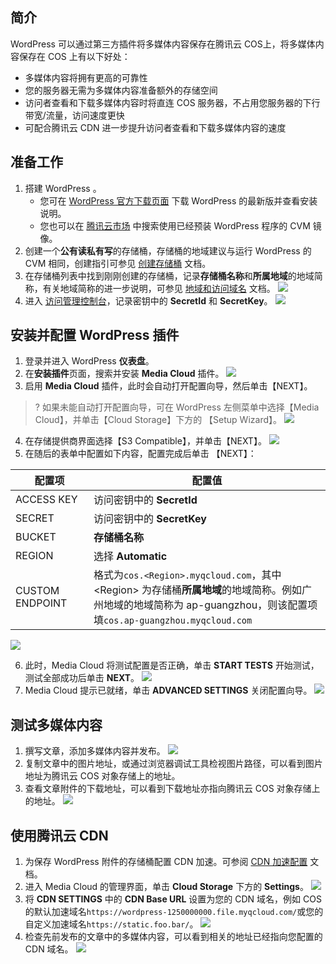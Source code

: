 ## 简介

WordPress 可以通过第三方插件将多媒体内容保存在腾讯云 COS上，将多媒体内容保存在 COS 上有以下好处：

- 多媒体内容将拥有更高的可靠性
- 您的服务器无需为多媒体内容准备额外的存储空间
- 访问者查看和下载多媒体内容时将直连 COS 服务器，不占用您服务器的下行带宽/流量，访问速度更快
- 可配合腾讯云 CDN 进一步提升访问者查看和下载多媒体内容的速度

## 准备工作

1. 搭建 WordPress 。
	- 您可在 [WordPress 官方下载页面](https://wordpress.org/download/) 下载 WordPress 的最新版并查看安装说明。
	- 您也可以在 [腾讯云市场](https://market.cloud.tencent.com/) 中搜索使用已经预装 WordPress 程序的 CVM 镜像。
2. 创建一个**公有读私有写**的存储桶，存储桶的地域建议与运行 WordPress 的 CVM 相同，创建指引可参见 [创建存储桶](https://cloud.tencent.com/document/product/436/13309) 文档。
3. 在存储桶列表中找到刚刚创建的存储桶，记录**存储桶名称**和**所属地域**的地域简称，有关地域简称的进一步说明，可参见 [地域和访问域名](https://cloud.tencent.com/document/product/436/6224) 文档。
	 ![](https://main.qcloudimg.com/raw/5cd16813e305bbab338c9784a86d72f4.jpg)
4. 进入 [访问管理控制台](https://console.cloud.tencent.com/cam/capi)，记录密钥中的 **SecretId** 和 **SecretKey**。
   ![](https://main.qcloudimg.com/raw/9a328839005ea842f917fcd04acdd118.png)

## 安装并配置 WordPress 插件

1. 登录并进入 WordPress **仪表盘**。
2. 在**安装插件**页面，搜索并安装 **Media Cloud** 插件。
   ![](https://main.qcloudimg.com/raw/9c43d1ca979d852b51721bb8f2f63984.png)
3. 启用 **Media Cloud** 插件，此时会自动打开配置向导，然后单击【NEXT】。
>? 如果未能自动打开配置向导，可在 WordPress 左侧菜单中选择【Media Cloud】，并单击【Cloud Storage】下方的 【Setup Wizard】。
> ![](https://main.qcloudimg.com/raw/cf9caa71b2c3ab9ff726b7a3294ab61a.png)
4. 在存储提供商界面选择【S3 Compatible】，并单击【NEXT】。
	 ![](https://main.qcloudimg.com/raw/b0697ba2c8ee9b98a41bc0a2cffd2479.jpg)
5. 在随后的表单中配置如下内容，配置完成后单击 【NEXT】：
<table>
<thead>
<tr>
<th nowrap="nowrap">配置项</th>
<th>配置值</th>
</tr>
</thead>
<tbody><tr>
<td nowrap="nowrap">ACCESS KEY</td>
<td>访问密钥中的 <strong>SecretId</strong></td>
</tr>
<tr>
<td>SECRET</td>
<td>访问密钥中的 <strong>SecretKey</strong></td>
</tr>
<tr>
<td>BUCKET</td>
<td><strong>存储桶名称</strong></td>
</tr>
<tr>
<td>REGION</td>
<td>选择 <strong>Automatic</strong></td>
</tr>
<tr>
<td>CUSTOM ENDPOINT</td>
<td>格式为<code>cos.&lt;Region&gt;.myqcloud.com</code>，其中 &lt;Region&gt; 为存储桶<strong>所属地域</strong>的地域简称。例如广州地域的地域简称为 ap-guangzhou，则该配置项填<code>cos.ap-guangzhou.myqcloud.com</code></td>
</tr>
</tbody></table>
<img src="https://main.qcloudimg.com/raw/5b868dcb79709983dc6c2bfbacb96700.jpg"></img>



6. 此时，Media Cloud 将测试配置是否正确，单击 **START TESTS** 开始测试，测试全部成功后单击 **NEXT**。
   ![](https://main.qcloudimg.com/raw/eeb347dbb1050b477ab9dc54945a43f3.png)
7. Media Cloud 提示已就绪，单击 **ADVANCED SETTINGS** 关闭配置向导。
   ![](https://main.qcloudimg.com/raw/e62107641f85ffc1cddb9c4fb40b414c.png)

## 测试多媒体内容

1. 撰写文章，添加多媒体内容并发布。
   ![](https://main.qcloudimg.com/raw/5a9780e676903fcc1f8c4b6b708a34d8.png)
2. 复制文章中的图片地址，或通过浏览器调试工具检视图片路径，可以看到图片地址为腾讯云 COS 对象存储上的地址。
3. 查看文章附件的下载地址，可以看到下载地址亦指向腾讯云 COS 对象存储上的地址。
   ![](https://main.qcloudimg.com/raw/1ee879f9ecd168a8db11e590984f7311.png)

## 使用腾讯云 CDN

1. 为保存 WordPress 附件的存储桶配置 CDN 加速。可参阅 [CDN 加速配置](https://cloud.tencent.com/document/product/436/18670) 文档。
2. 进入 Media Cloud 的管理界面，单击 **Cloud Storage** 下方的 **Settings**。
   ![](https://main.qcloudimg.com/raw/aa744f3a16671bbd2caa873f1ba8f4ae.png)
3. 将 **CDN SETTINGS** 中的 **CDN Base URL** 设置为您的 CDN 域名，例如 COS 的默认加速域名`https://wordpress-1250000000.file.myqcloud.com/`或您的自定义加速域名`https://static.foo.bar/`。
   ![](https://main.qcloudimg.com/raw/95ea60db11ce736159a888ec8864ff6f.png)
4. 检查先前发布的文章中的多媒体内容，可以看到相关的地址已经指向您配置的 CDN 域名。
   ![](https://main.qcloudimg.com/raw/e0c3e9b987154c1def4e67676ef736e1.png)
